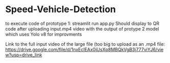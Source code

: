 # Speed-Vehicle-Detection

to execute code of prototype 1: streamlit run app.py
Should display to QR code after uploading input.mp4 video with the output of protype 2 model which uses Yolo v8 for improvments



Link to the full input video of the large file (too big to upload as an .mp4 file: https://drive.google.com/file/d/1nxEclEAx0jUsXp8MBQkVgB3j777viYJ6/view?usp=drive_link


